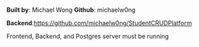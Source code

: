 **Built by**: Michael Wong **Github**: michaelw0ng

**Backend**:https://github.com/michaelw0ng/StudentCRUDPlatform

Frontend, Backend, and Postgres server must be running
